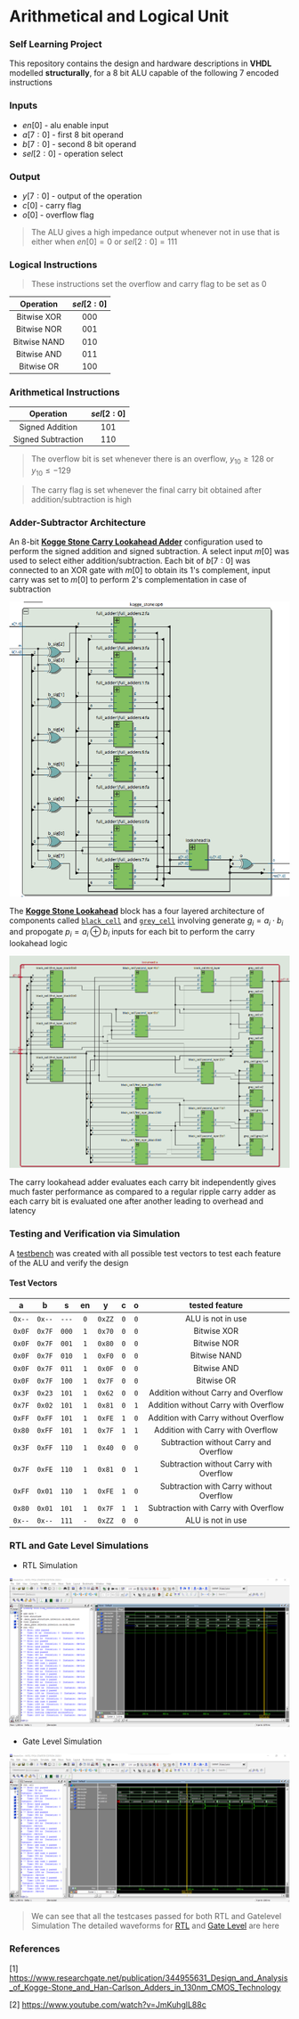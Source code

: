 # Arithmetical and Logical Unit

### Self Learning Project 

This repository contains the design and hardware descriptions in **VHDL** modelled **structurally**, for a 8 bit ALU capable of the following 7 encoded instructions

### Inputs
- $en[0]$ - alu enable input
- $a[7:0]$ - first 8 bit operand
- $b[7:0]$ - second 8 bit operand 
- $sel[2:0]$ - operation select


### Output
- $y[7:0]$ - output of the operation 
- $c[0]$ - carry flag
- $o[0]$ - overflow flag

> The ALU gives a high impedance output whenever not in use that is either when $en[0] = 0$ or $sel[2:0] = 111$ 

### Logical Instructions
> These instructions set the overflow and carry flag to be set as $0$

| Operation   | $sel[2:0]$ |
| :---:       |    :----:  |
| Bitwise XOR | $000$      |
| Bitwise NOR | $001$      |
| Bitwise NAND | $010$      |
| Bitwise AND | $011$      |
| Bitwise OR | $100$      |

### Arithmetical Instructions

| Operation   | $sel[2:0]$ |
| :---:       |    :----:  |
| Signed Addition | $101$  |
| Signed Subtraction | $110$|
> The overflow bit is set whenever there is an overflow, $y_{10} \ge 128$ or $y_{10} \le -129$

> The carry flag is set whenever the final carry bit obtained after addition/subtraction is high

### Adder-Subtractor Architecture

An 8-bit [**Kogge Stone Carry Lookahead Adder**](https://github.com/rohankalbag/ALU/blob/c0f8e430da5b30acccebff2db60376fdc3a64859/source/kogge_stone.vhdl#L6-L13) configuration used to perform the signed addition and signed subtraction. A select input $m[0]$ was used to select either addition/subtraction. Each bit of $b[7:0]$ was connected to an XOR gate with $m[0]$ to obtain its 1's complement, input carry was set to $m[0]$ to perform 2's complementation in case of subtraction

![](https://github.com/rohankalbag/ALU/blob/main/images/kogge_stone_rtl.png?raw=true)

The [**Kogge Stone Lookahead**](https://github.com/rohankalbag/ALU/blob/c0f8e430da5b30acccebff2db60376fdc3a64859/source/kogge_stone_lookahead.vhdl#L36-L42) block has a four layered architecture of components called [`black_cell`](https://github.com/rohankalbag/ALU/blob/c0f8e430da5b30acccebff2db60376fdc3a64859/source/kogge_stone_lookahead.vhdl#L4-L9) and [`grey_cell`](https://github.com/rohankalbag/ALU/blob/c0f8e430da5b30acccebff2db60376fdc3a64859/source/kogge_stone_lookahead.vhdl#L21-L26) involving generate $g_i = a_i \cdot b_i$ and propogate $p_i = a_i \oplus b_i$ inputs for each bit to perform the carry lookahead logic

![](https://github.com/rohankalbag/ALU/blob/main/images/kogge_stone_lookahead_rtl.png?raw=true)

The carry lookahead adder evaluates each carry bit independently gives much faster performance as compared to a regular ripple carry adder as each carry bit is evaluated one after another leading to overhead and latency 

### Testing and Verification via Simulation

A [testbench](https://github.com/rohankalbag/ALU/blob/main/source/device.vhdl) was created with all possible test vectors to test each feature of the ALU and verify the design

#### Test Vectors 
|a|b|s|en|y|c|o|tested feature|
| :---: | :---: | :---: | :---: | :---: | :---: | :---: | :---: |
|`0x--`|`0x--`| `---`|`0`| `0xZZ` | `0`|`0`| ALU is not in use |
|`0x0F`|`0x7F`| `000`|`1`| `0x70` | `0`|`0`| Bitwise XOR |
|`0x0F`|`0x7F`| `001`|`1`| `0x80` | `0`|`0`| Bitwise NOR |
|`0x0F`|`0x7F`| `010`|`1`| `0xF0` | `0`|`0`| Bitwise NAND |
|`0x0F`|`0x7F`| `011`|`1`| `0x0F` | `0`|`0`| Bitwise AND |
|`0x0F`|`0x7F`| `100`|`1`| `0x7F` | `0`|`0`| Bitwise OR |
|`0x3F`|`0x23`| `101`|`1`| `0x62` | `0`|`0`|Addition without Carry and Overflow |
|`0x7F`|`0x02`| `101`|`1`| `0x81` | `0`|`1`|Addition without Carry with Overflow |
|`0xFF`|`0xFF`| `101`|`1`| `0xFE` | `1`|`0`|Addition with Carry without Overflow |
|`0x80`|`0xFF`| `101`|`1`| `0x7F` | `1`|`1`|Addition with Carry with Overflow |
|`0x3F`|`0xFF`| `110`|`1`| `0x40` | `0`|`0`|Subtraction without Carry and Overflow |
|`0x7F`|`0xFE`| `110`|`1`| `0x81` | `0`|`1`|Subtraction without Carry with Overflow |
|`0xFF`|`0x01`| `110`|`1`| `0xFE` | `1`|`0`|Subtraction with Carry without Overflow |
|`0x80`|`0x01`| `101`|`1`| `0x7F` | `1`|`1`|Subtraction with Carry with Overflow |
|`0x--`|`0x--`| `111`|`-`| `0xZZ` | `0`|`0`| ALU is not in use |

### RTL and Gate Level Simulations

- RTL Simulation


![](https://github.com/rohankalbag/ALU/blob/main/images/rtl_waveform.png?raw=true)

- Gate Level Simulation


![](https://github.com/rohankalbag/ALU/blob/main/images/gatelevel_waveform.png?raw=true)

> We can see that all the testcases passed for both RTL and Gatelevel Simulation
> The detailed waveforms for [RTL](https://github.com/rohankalbag/ALU/blob/main/rtl_waveform.pdf) and [Gate Level](https://github.com/rohankalbag/ALU/blob/main/gatelevel_waveform.pdf) are here

### References
[1] https://www.researchgate.net/publication/344955631_Design_and_Analysis_of_Kogge-Stone_and_Han-Carlson_Adders_in_130nm_CMOS_Technology

[2] https://www.youtube.com/watch?v=JmKuhglL88c
